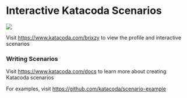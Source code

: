 # Interactive Katacoda Scenarios

[![](http://shields.katacoda.com/katacoda/brixzy/count.svg)](https://www.katacoda.com/brixzy "Get your profile on Katacoda.com")

Visit https://www.katacoda.com/brixzy to view the profile and interactive scenarios

### Writing Scenarios
Visit https://www.katacoda.com/docs to learn more about creating Katacoda scenarios

For examples, visit https://github.com/katacoda/scenario-example
